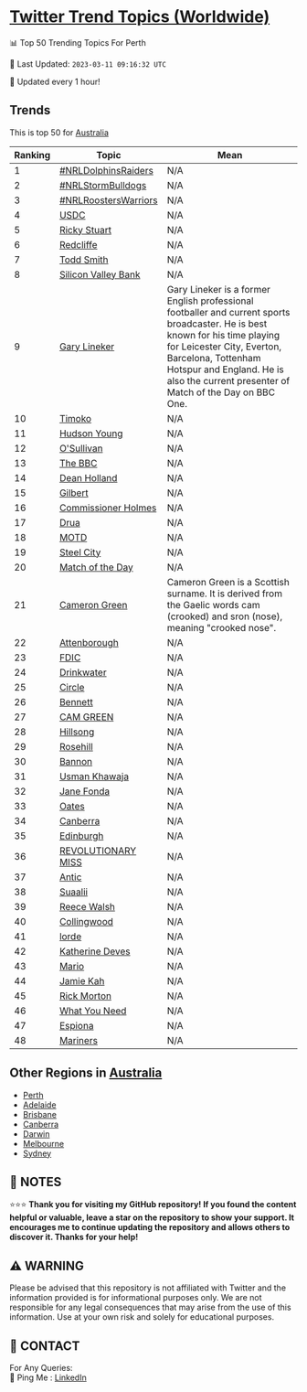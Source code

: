 [Twitter Trend Topics (Worldwide)](https://github.com/ErcinDedeoglu/Twitter-Trend-Topics)
==========


📊 Top 50 Trending Topics For Perth

📆 Last Updated: `2023-03-11 09:16:32 UTC`

🔧 Updated every 1 hour!


## Trends

This is top 50 for [Australia](</Australia>)

| Ranking | Topic | Mean |
| ------- | ------------ | ------------ |
| 1 | [#NRLDolphinsRaiders](http://twitter.com/search?q=%23NRLDolphinsRaiders) | N/A |
| 2 | [#NRLStormBulldogs](http://twitter.com/search?q=%23NRLStormBulldogs) | N/A |
| 3 | [#NRLRoostersWarriors](http://twitter.com/search?q=%23NRLRoostersWarriors) | N/A |
| 4 | [USDC](http://twitter.com/search?q=USDC) | N/A |
| 5 | [Ricky Stuart](http://twitter.com/search?q=Ricky+Stuart) | N/A |
| 6 | [Redcliffe](http://twitter.com/search?q=Redcliffe) | N/A |
| 7 | [Todd Smith](http://twitter.com/search?q=Todd+Smith) | N/A |
| 8 | [Silicon Valley Bank](http://twitter.com/search?q=Silicon+Valley+Bank) | N/A |
| 9 | [Gary Lineker](http://twitter.com/search?q=Gary+Lineker) | Gary Lineker is a former English professional footballer and current sports broadcaster. He is best known for his time playing for Leicester City, Everton, Barcelona, Tottenham Hotspur and England. He is also the current presenter of Match of the Day on BBC One. |
| 10 | [Timoko](http://twitter.com/search?q=Timoko) | N/A |
| 11 | [Hudson Young](http://twitter.com/search?q=Hudson+Young) | N/A |
| 12 | [O'Sullivan](http://twitter.com/search?q=O%27Sullivan) | N/A |
| 13 | [The BBC](http://twitter.com/search?q=The+BBC) | N/A |
| 14 | [Dean Holland](http://twitter.com/search?q=Dean+Holland) | N/A |
| 15 | [Gilbert](http://twitter.com/search?q=Gilbert) | N/A |
| 16 | [Commissioner Holmes](http://twitter.com/search?q=Commissioner+Holmes) | N/A |
| 17 | [Drua](http://twitter.com/search?q=Drua) | N/A |
| 18 | [MOTD](http://twitter.com/search?q=MOTD) | N/A |
| 19 | [Steel City](http://twitter.com/search?q=Steel+City) | N/A |
| 20 | [Match of the Day](http://twitter.com/search?q=Match+of+the+Day) | N/A |
| 21 | [Cameron Green](http://twitter.com/search?q=Cameron+Green) | Cameron Green is a Scottish surname. It is derived from the Gaelic words cam (crooked) and sron (nose), meaning "crooked nose". |
| 22 | [Attenborough](http://twitter.com/search?q=Attenborough) | N/A |
| 23 | [FDIC](http://twitter.com/search?q=FDIC) | N/A |
| 24 | [Drinkwater](http://twitter.com/search?q=Drinkwater) | N/A |
| 25 | [Circle](http://twitter.com/search?q=Circle) | N/A |
| 26 | [Bennett](http://twitter.com/search?q=Bennett) | N/A |
| 27 | [CAM GREEN](http://twitter.com/search?q=CAM+GREEN) | N/A |
| 28 | [Hillsong](http://twitter.com/search?q=Hillsong) | N/A |
| 29 | [Rosehill](http://twitter.com/search?q=Rosehill) | N/A |
| 30 | [Bannon](http://twitter.com/search?q=Bannon) | N/A |
| 31 | [Usman Khawaja](http://twitter.com/search?q=Usman+Khawaja) | N/A |
| 32 | [Jane Fonda](http://twitter.com/search?q=Jane+Fonda) | N/A |
| 33 | [Oates](http://twitter.com/search?q=Oates) | N/A |
| 34 | [Canberra](http://twitter.com/search?q=Canberra) | N/A |
| 35 | [Edinburgh](http://twitter.com/search?q=Edinburgh) | N/A |
| 36 | [REVOLUTIONARY MISS](http://twitter.com/search?q=REVOLUTIONARY+MISS) | N/A |
| 37 | [Antic](http://twitter.com/search?q=Antic) | N/A |
| 38 | [Suaalii](http://twitter.com/search?q=Suaalii) | N/A |
| 39 | [Reece Walsh](http://twitter.com/search?q=Reece+Walsh) | N/A |
| 40 | [Collingwood](http://twitter.com/search?q=Collingwood) | N/A |
| 41 | [lorde](http://twitter.com/search?q=lorde) | N/A |
| 42 | [Katherine Deves](http://twitter.com/search?q=Katherine+Deves) | N/A |
| 43 | [Mario](http://twitter.com/search?q=Mario) | N/A |
| 44 | [Jamie Kah](http://twitter.com/search?q=Jamie+Kah) | N/A |
| 45 | [Rick Morton](http://twitter.com/search?q=Rick+Morton) | N/A |
| 46 | [What You Need](http://twitter.com/search?q=What+You+Need) | N/A |
| 47 | [Espiona](http://twitter.com/search?q=Espiona) | N/A |
| 48 | [Mariners](http://twitter.com/search?q=Mariners) | N/A |



## Other Regions in [Australia](</Australia>)

* [Perth](</Australia/Perth.md>)
* [Adelaide](</Australia/Adelaide.md>)
* [Brisbane](</Australia/Brisbane.md>)
* [Canberra](</Australia/Canberra.md>)
* [Darwin](</Australia/Darwin.md>)
* [Melbourne](</Australia/Melbourne.md>)
* [Sydney](</Australia/Sydney.md>)



## 📝 NOTES

⭐⭐⭐ **Thank you for visiting my GitHub repository! If you found the content helpful or valuable, leave a star on the repository to show your support. It encourages me to continue updating the repository and allows others to discover it. Thanks for your help!**


## ⚠️ WARNING

Please be advised that this repository is not affiliated with Twitter and the information provided is for informational purposes only. We are not responsible for any legal consequences that may arise from the use of this information. Use at your own risk and solely for educational purposes.


## 📨 CONTACT

 For Any Queries:  
            🏓 Ping Me : [LinkedIn](https://www.linkedin.com/in/ercindedeoglu/)
